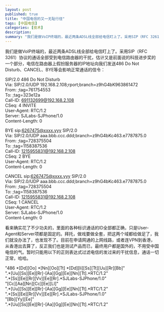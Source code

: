 ```yaml
---
layout: post
published: true
title: "中国电信的又一无耻行径"
tags: [中国电信]
categories: [技术]    
description: 
summary: "我们是做VoIP终端的，最近两条ADSL线全部给电信盯上了。采用SIP（RFC 3261）协议的通话全部受到电信路由器的干扰，估计又是前面说的科技进步奖的一个部分，电信在路由器上假扮服务器的IP地址向我们发送486 Do Not Distu"
---
```

我们是做VoIP终端的，最近两条ADSL线全部给电信盯上了。采用SIP（RFC 3261）协议的通话全部受到电信路由器的干扰，估计又是前面说的科技进步奖的一个部分，电信在路由器上假扮服务器的IP地址向我们发送486 Do Not Disturb、CANCEL、BYE等会影响正常通话的信令：  
  
SIP/2.0 486 Do Not Disturb  
Via: SIP/2.0/UDP 192.168.2.108;rport;branch=z9hG4bK963861472  
From: ;tag=761754553  
To: ;tag=323e12a  
Call-ID: 691132699@192.168.2.108  
CSeq: 4 INVITE  
User-Agent: RTC/1.2  
Server: SJLabs-SJPhone/1.0  
Content-Length: 0  
  
BYE sip:6267475@xxxx.yyy SIP/2.0  
Via: SIP/2.0/UDP aaa.bbb.ccc.ddd;branch=z9hG4bKc463.e7787875.0  
From: ;tag=728375504  
To: ;tag=1158387536  
Call-ID: 1215955831@192.168.2.108  
CSeq: 2 BYE  
User-Agent: RTC/1.2  
Content-Length: 0  
  
CANCEL sip:6267475@xxxx.yyy SIP/2.0  
Via: SIP/2.0/UDP aaa.bbb.ccc.ddd;branch=z9hG4bKc463.e7787875.0  
From: ;tag=728375504  
To: ;tag=1158387536  
Call-ID: 1215955831@192.168.2.108  
CSeq: 1 CANCEL  
User-Agent: RTC/1.2  
Server: SJLabs-SJPhone/1.0  
Content-Length: 0  
  
  
看来确实花了不少功夫的，里面的各种标识通话的ID全部都正确，只是User-Agent和Server项都是固定的。拜托，做戏要做全套，把这两个域都给做足了，我们就没办法了，也发现不了。目前在申请网通的上网线路，或者连VPN到香港，从香港出去算了，反正我们也是测试产品而已，最终用户都是国外的，不用受中国电信的气。暂时只能用以下的正则表达式过滤电信的发过来的干扰信息，通话一切正常，哈哈。  
  
"486 \*\[Dd\]\[Oo\] \*\[Nn\]\[Oo\]\[Tt\] \*\[Dd\]\[Ii\]\[Ss\]\[Tt\]\[Uu\]\[Rr\]\[Bb\]"  
".\*\[Uu\]\[Ss\]\[Ee\]\[Rr\]-\[Aa\]\[Gg\]\[Ee\]\[Nn\]\[Tt\].\*RTC/1.2"  
".\*\[Ss\]\[Ee\]\[Rr\]\[Vv\]\[Ee\]\[Rr\].\*SJLabs-SJPhone/1.0"  
"\[Cc\]\[Aa\]\[Nn\]\[Cc\]\[Ee\]\[Ll\]"  
".\*\[Uu\]\[Ss\]\[Ee\]\[Rr\]-\[Aa\]\[Gg\]\[Ee\]\[Nn\]\[Tt\].\*RTC/1.2"  
".\*\[Ss\]\[Ee\]\[Rr\]\[Vv\]\[Ee\]\[Rr\].\*SJLabs-SJPhone/1.0"  
"\[Bb\]\[Yy\]\[Ee\]"  
".\*\[Uu\]\[Ss\]\[Ee\]\[Rr\]-\[Aa\]\[Gg\]\[Ee\]\[Nn\]\[Tt\].\*RTC/1.2"  
  
  
